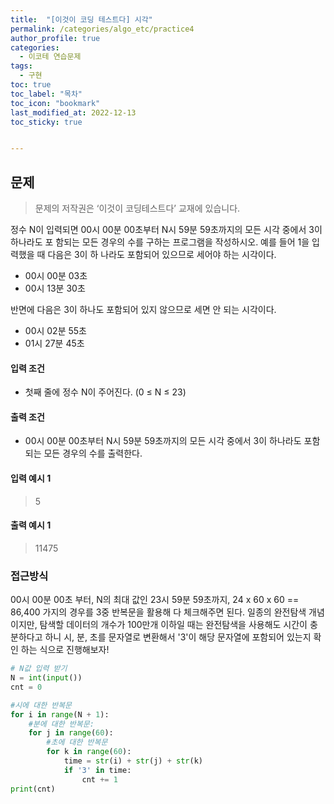 ```yaml
---
title:  "[이것이 코딩 테스트다] 시각"
permalink: /categories/algo_etc/practice4
author_profile: true
categories:
  - 이코테 연습문제
tags:
  - 구현
toc: true
toc_label: "목차"
toc_icon: "bookmark"
last_modified_at: 2022-12-13
toc_sticky: true 


---
```


## 문제

> 문제의 저작권은 ‘이것이 코딩테스트다’ 교재에 있습니다.



정수 N이 입력되면 00시 00분 00초부터 N시 59분 59초까지의 모든 시각 중에서 3이 하나라도 포 함되는 모든 경우의 수를 구하는 프로그램을 작성하시오. 예를 들어 1을 입력했을 때 다음은 3이 하 나라도 포함되어 있으므로 세어야 하는 시각이다.

- 00시 00분 03초 
- 00시 13분 30초

반면에 다음은 3이 하나도 포함되어 있지 않으므로 세면 안 되는 시각이다.

- 00시 02분 55초
- 01시 27분 45초

#### 입력 조건

- 첫째 줄에 정수 N이 주어진다. (0 ≤ N ≤ 23) 

#### 출력 조건

- 00시 00분 00초부터 N시 59분 59초까지의 모든 시각 중에서 3이 하나라도 포함되는 모든 경우의  수를 출력한다.

 

#### 입력 예시 1

> 5

#### 출력 예시 1

> 11475



### 접근방식

 00시 00분 00초 부터, N의 최대 값인 23시 59분 59초까지, 24 x 60 x 60 == 86,400 가지의 경우를 3중 반복문을 활용해 다 체크해주면 된다. 일종의 완전탐색 개념이지만, 탐색할 데이터의 개수가 100만개 이하일 때는 완전탐색을 사용해도 시간이 충분하다고 하니 시, 분, 초를 문자열로 변환해서 '3'이 해당 문자열에 포함되어 있는지 확인 하는 식으로 진행해보자! 

```python
# N값 입력 받기
N = int(input())
cnt = 0

#시에 대한 반복문
for i in range(N + 1):
    #분에 대한 반복문:
    for j in range(60):
        #초에 대한 반복문
        for k in range(60):
            time = str(i) + str(j) + str(k)
            if '3' in time:
                cnt += 1
print(cnt)         
```
